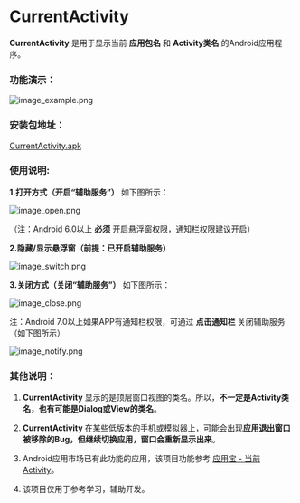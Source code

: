 # CurrentActivity

**CurrentActivity** 是用于显示当前 **应用包名** 和 **Activity类名** 的Android应用程序。

### 功能演示：

![image_example.png](https://github.com/sinawangnan7/CurrentActivity/blob/master/app/image/image_example.png)

### 安装包地址：

[CurrentActivity.apk](https://github.com/sinawangnan7/CurrentActivity/blob/master/CurrentActivity.apk)

### 使用说明:

**1.打开方式（开启“辅助服务”）** 如下图所示：

![image_open.png](https://github.com/sinawangnan7/CurrentActivity/blob/master/app/image/image_open.png)

（注：Android 6.0以上 **必须** 开启悬浮窗权限，通知栏权限建议开启）

**2.隐藏/显示悬浮窗（前提：已开启辅助服务）**

![image_switch.png](https://github.com/sinawangnan7/CurrentActivity/blob/master/app/image/image_switch.png)

**3.关闭方式（关闭“辅助服务”）** 如下图所示：

![image_close.png](https://github.com/sinawangnan7/CurrentActivity/blob/master/app/image/image_close.png)

注：Android 7.0以上如果APP有通知栏权限，可通过 **点击通知栏** 关闭辅助服务（如下图所示）

![image_notify.png](https://github.com/sinawangnan7/CurrentActivity/blob/master/app/image/image_notify.png)

### 其他说明：

1. **CurrentActivity** 显示的是顶层窗口视图的类名。所以，**不一定是Activity类名，也有可能是Dialog或View的类名**。

2. **CurrentActivity** 在某些低版本的手机或模拟器上，可能会出现**应用退出窗口被移除的Bug，但继续切换应用，窗口会重新显示出来**。

3. Android应用市场已有此功能的应用，该项目功能参考 [应用宝 - 当前Activity](http://sj.qq.com/myapp/detail.htm?apkName=com.willme.topactivity)。

4. 该项目仅用于参考学习，辅助开发。
